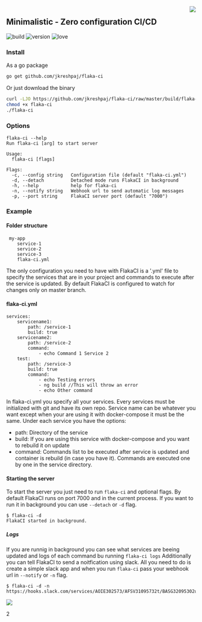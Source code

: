 <img src="https://i.imgur.com/e07eZQv.png" align="right" />

## Minimalistic - Zero configuration CI/CD
![build](https://camo.githubusercontent.com/30ae0cf6825132db112b4208a5776454bf0cc330/68747470733a2f2f73656d6170686f72656170702e636f6d2f6170692f76312f70726f6a656374732f64346363613530362d393962652d343464322d623139652d3137366633366563386366312f3132383530352f736869656c64735f62616467652e737667)    ![version](https://camo.githubusercontent.com/872e8e7b7893bb2335c27be1f7cac90227dfd255/68747470733a2f2f62616467652e667572792e696f2f67682f626f656e6e656d616e6e2532466261646765732e737667) ![love](https://camo.githubusercontent.com/d9ce827af4ec2b7b3c52ce4595bbb354d8b21405/68747470733a2f2f6261646765732e66726170736f66742e636f6d2f6f732f76312f6f70656e2d736f757263652e7376673f763d313032)

### Install
As a go package
```sh
go get github.com/jkreshpaj/flaka-ci
```
Or just download the binary
```sh
curl -LJO https://github.com/jkreshpaj/flaka-ci/raw/master/build/flaka-ci-<PLATFORM> --output flaka-ci
chmod +x flaka-ci
./flaka-ci
```

### Options
```
flaka-ci --help
Run flaka-ci [arg] to start server

Usage:
  flaka-ci [flags]

Flags:
  -c, --config string   Configuration file (default "flaka-ci.yml")
  -d, --detach          Detached mode runs FlakaCI in background
  -h, --help            help for flaka-ci
  -n, --notify string   Webhook url to send automatic log messages
  -p, --port string     FlakaCI server port (default "7000")
```

### Example

#### Folder structure

```
 my-app
    service-1
    service-2
    service-3
    flaka-ci.yml
```

The only configuration you need to have with FlakaCI is a '.yml' file to specify the services that are in your project and commands to execute after the service is updated.
By default FlakaCI is configured to watch for changes only on master branch.

#### flaka-ci.yml

```
services:
    servicename1:
        path: /service-1
        build: true
    servicename2:
        path: /service-2
        command:
            - echo Command 1 Service 2
    test:
        path: /service-3
        build: true
        command:
            - echo Testing errors
            - ng build //This will throw an error
            - echo Other command
```

In flaka-ci.yml you specify all your services. Every services must be initialized with git and have its own repo. Service name can be whatever you want except when your are using it with docker-compose it must be the same.
Under each service you have the options:
- path: Directory of the service
- build: If you are using this service with docker-compose and you want to rebuild it on update
- command: Commands list to be executed after service is updated and container is rebuild (in case you have it). Commands are executed one by one in the service directory.
#### Starting the server
To start the server you just need to run ```flaka-ci``` and optional flags.
By default FlakaCI runs on port 7000 and in the current process.
If you want to run it in background you can use ```--detach``` or ```-d``` flag.
```
$ flaka-ci -d
FlakaCI started in background.
```

##### Logs
If you are runnig  in background you can see what services are beeing updated and logs of each command bu running ```flaka-ci logs```
Additionally you can tell FlakaCI to send a noitfication using slack. All you need to do is create a simple slack app and when you run ```flaka-ci``` pass your webhook url in ```--notify``` or ```-n``` flag.

```
$ flaka-ci -d -n https://hooks.slack.com/services/AOIE302573/AFSV31095732t/BASG32095302ugv2bo43vbr
```

<img src="https://i.imgur.com/TJ1luLi.png" align="center" />

2
